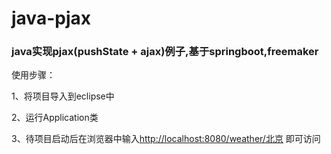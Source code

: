 # java-pjax
<h3>java实现pjax(pushState + ajax)例子,基于springboot,freemaker</h3>


使用步骤：

1、将项目导入到eclipse中

2、运行Application类

3、待项目启动后在浏览器中输入<a target="_blank" href="http://localhost:8080/weather/北京">http://localhost:8080/weather/北京<a> 即可访问

